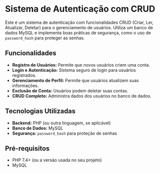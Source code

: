 # Sistema de Autenticação com CRUD

Este é um sistema de autenticação com funcionalidades CRUD (Criar, Ler, Atualizar, Deletar) para o gerenciamento de usuários. Utiliza um banco de dados MySQL e implementa boas práticas de segurança, como o uso de `password_hash` para proteger as senhas.

## Funcionalidades

- **Registro de Usuários:** Permite que novos usuários criem uma conta.
- **Login e Autenticação:** Sistema seguro de login para usuários registrados.
- **Gerenciamento de Perfil:** Permite que usuários atualizem suas informações.
- **Exclusão de Conta:** Usuários podem deletar suas contas.
- **CRUD Completo:** Administra dados dos usuários no banco de dados.

## Tecnologias Utilizadas

- **Backend:** PHP (ou outra linguagem, se aplicável)
- **Banco de Dados:** MySQL
- **Segurança:** `password_hash` para proteção de senhas

## Pré-requisitos

- PHP 7.4+ (ou a versão usada no seu projeto)
- MySQL
